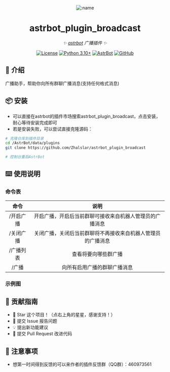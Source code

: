 
<div align="center">

![:name](https://count.getloli.com/@astrbot_plugin_broadcast?name=astrbot_plugin_broadcast&theme=minecraft&padding=6&offset=0&align=top&scale=1&pixelated=1&darkmode=auto)

# astrbot_plugin_broadcast

_✨ [astrbot](https://github.com/AstrBotDevs/AstrBot) 广播插件 ✨_  

[![License](https://img.shields.io/badge/License-MIT-green.svg)](https://opensource.org/licenses/MIT)
[![Python 3.10+](https://img.shields.io/badge/Python-3.10%2B-blue.svg)](https://www.python.org/)
[![AstrBot](https://img.shields.io/badge/AstrBot-3.4%2B-orange.svg)](https://github.com/Soulter/AstrBot)
[![GitHub](https://img.shields.io/badge/作者-Zhalslar-blue)](https://github.com/Zhalslar)

</div>

## 🤝 介绍

广播助手，帮助你向所有群聊广播消息(支持任何格式消息)

## 📦 安装

- 可以直接在astrbot的插件市场搜索astrbot_plugin_broadcast，点击安装，耐心等待安装完成即可
- 若是安装失败，可以尝试直接克隆源码：

```bash
# 克隆仓库到插件目录
cd /AstrBot/data/plugins
git clone https://github.com/Zhalslar/astrbot_plugin_broadcast

# 控制台重启AstrBot
```

## ⌨️ 使用说明

### 命令表

|     命令      |                    说明                    |
|:-------------:|:-----------------------------------------------:|
| /开启广播   | 开启广播，开启后当前群聊可接收来自机器人管理员的广播消息  |
| /关闭广播   | 关闭广播，关闭后当前群聊将不再接收来自机器人管理员的广播消息 |
| /广播列表   |   查看将要向哪些群广播  |
| /广播      |  向所有启用广播的群聊广播消息     |

### 示例图

## 👥 贡献指南

- 🌟 Star 这个项目！（点右上角的星星，感谢支持！）
- 🐛 提交 Issue 报告问题
- 💡 提出新功能建议
- 🔧 提交 Pull Request 改进代码

## 📌 注意事项

- 想第一时间得到反馈的可以来作者的插件反馈群（QQ群）：460973561
